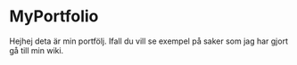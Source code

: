 # MyPortfolio

Hejhej deta är min portfölj.
Ifall du vill se exempel på saker som jag har gjort gå till min wiki.
